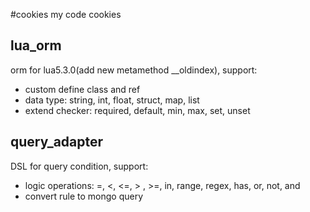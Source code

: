 #cookies
my code cookies

   
## lua_orm
orm for lua5.3.0(add new metamethod __oldindex), support:

* custom define class and ref
* data type: string, int, float, struct, map, list
* extend checker: required, default, min, max, set, unset


## query_adapter
DSL for query condition, support:

* logic operations: =, <, <=, > , >=, in, range, regex, has, or, not, and
* convert rule to mongo query